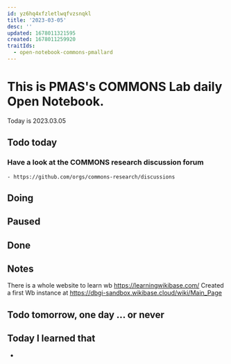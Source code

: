 ```yaml
---
id: yz6hq4xfzletlwqfvzsnqkl
title: '2023-03-05'
desc: ''
updated: 1678011321595
created: 1678011259920
traitIds:
  - open-notebook-commons-pmallard
---
```


# This is PMAS's COMMONS Lab daily Open Notebook.

Today is 2023.03.05

## Todo today

### Have a look at the COMMONS research discussion forum
    - https://github.com/orgs/commons-research/discussions
###
###

## Doing

## Paused

## Done

## Notes

There is a whole website to learn wb https://learningwikibase.com/
Created a first Wb instance at https://dbgi-sandbox.wikibase.cloud/wiki/Main_Page



## Todo tomorrow, one day ... or never 


###
###


## Today I learned that

- 